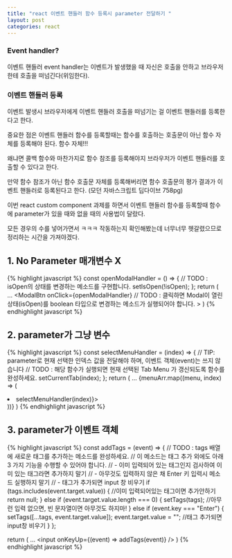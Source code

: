 ```yaml
---
title: "react 이벤트 핸들러 함수 등록시 parameter 전달하기 "
layout: post
categories: react
---
```


### Event handler?

이벤트 핸들러 event handler는 이벤트가 발생했을 때 자신은 호출을 안하고 브라우저한테 호출을 떠넘긴다(위임한다).

### 이벤트 핸들러 등록

이벤트 발생시 브라우저에게 이벤트 핸들러 호출을 떠넘기는 걸 이벤트 핸들러를 등록한다고 한다.

중요한 점은 이벤트 핸들러 함수를 등록할때는 함수를 호출하는 호출문이 아닌 함수 자체를 등록해야 된다. 함수 자체!!!

왜냐면 콜백 함수와 마찬가지로 함수 참조를 등록해야지 브라우저가 이벤트 핸들러를 호출할 수 있다고 한다.

만약 함수 참조가 아닌 함수 호출문 자체를 등록해버리면 함수 호출문의 평가 결과가 이벤트 핸들러로 등록된다고 한다. (모던 자바스크립트 딥다이브 758pg)

이번 react custom component 과제를 하면서 이벤트 핸들러 함수를 등록할때 함수에 parameter가 있을 때와 없을 때의 사용법이 달랐다.

모든 경우의 수를 넣어가면서 ㅋㅋㅋ 작동하는지 확인해봤는데 너무너무 헷갈렸으므로 정리하는 시간을 가져야겠다.

## 1. No Parameter 매개변수 X

{% highlight javascript %}
const openModalHandler = () => {
// TODO : isOpen의 상태를 변경하는 메소드를 구현합니다.
setIsOpen(!isOpen);
};
return (
...
<ModalBtn onClick={openModalHandler}
// TODO : 클릭하면 Modal이 열린 상태(isOpen)를 boolean 타입으로 변경하는 메소드가 실행되어야 합니다. >
</ModalBtn>
)
{% endhighlight javascript %}

## 2. parameter가 그냥 변수

{% highlight javascript %}
const selectMenuHandler = (index) => {
// TIP: parameter로 현재 선택한 인덱스 값을 전달해야 하며, 이벤트 객체(event)는 쓰지 않습니다
// TODO : 해당 함수가 실행되면 현재 선택된 Tab Menu 가 갱신되도록 함수를 완성하세요.
setCurrentTab(index);
};
return (
...
{menuArr.map((menu, index) => (

<li onClick={() => selectMenuHandler(index)}>
</li>
 ))}
 )
{% endhighlight javascript %}

## 3. parameter가 이벤트 객체

{% highlight javascript %}
const addTags = (event) => {
// TODO : tags 배열 에 새로운 태그를 추가하는 메소드를 완성하세요.
// 이 메소드는 태그 추가 외에도 아래 3 가지 기능을 수행할 수 있어야 합니다.
// - 이미 입력되어 있는 태그인지 검사하여 이미 있는 태그라면 추가하지 말기
// - 아무것도 입력하지 않은 채 Enter 키 입력시 메소드 실행하지 말기
// - 태그가 추가되면 input 창 비우기
if (tags.includes(event.target.value)) {
//이미 입력되어있는 태그이면 추가안하기
return null;
} else if (event.target.value.length === 0) {
setTags(tags); //아무런 입력 없으면, 빈 문자열이면 아무것도 하지마!
} else if (event.key === "Enter") {
setTags([...tags, event.target.value]);
event.target.value = ""; //태그 추가되면 input창 비우기
}
};

return (
...
<input onKeyUp={(event) => addTags(event)} />
)
{% endhighlight javascript %}
